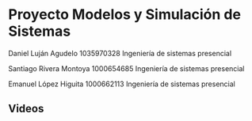 # Proyecto Modelos y Simulación de Sistemas

Daniel Luján Agudelo 1035970328 Ingeniería de sistemas presencial

Santiago Rivera Montoya 1000654685 Ingeniería de sistemas presencial

Emanuel López Higuita 1000662113 Ingeniería de sistemas presencial

## Videos
